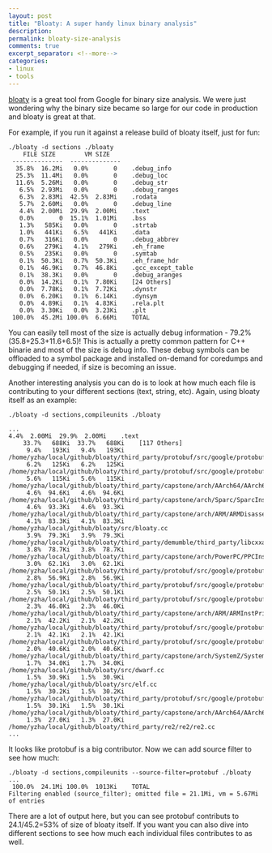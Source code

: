 ```yaml
---
layout: post
title: "Bloaty: A super handy linux binary analysis"
description: 
permalink: bloaty-size-analysis 
comments: true
excerpt_separator: <!--more-->
categories:
- linux
- tools
---
```


[bloaty](https://github.com/google/bloaty) is a great tool from Google for binary size analysis. We were just wondering why the binary size became so large for our code in production and bloaty is great at that.

For example, if you run it against a release build of bloaty itself, just for fun:

```
./bloaty -d sections ./bloaty
    FILE SIZE        VM SIZE
 --------------  --------------
  35.8%  16.2Mi   0.0%       0    .debug_info
  25.3%  11.4Mi   0.0%       0    .debug_loc
  11.6%  5.26Mi   0.0%       0    .debug_str
   6.5%  2.93Mi   0.0%       0    .debug_ranges
   6.3%  2.83Mi  42.5%  2.83Mi    .rodata
   5.7%  2.60Mi   0.0%       0    .debug_line
   4.4%  2.00Mi  29.9%  2.00Mi    .text
   0.0%       0  15.1%  1.01Mi    .bss
   1.3%   585Ki   0.0%       0    .strtab
   1.0%   441Ki   6.5%   441Ki    .data
   0.7%   316Ki   0.0%       0    .debug_abbrev
   0.6%   279Ki   4.1%   279Ki    .eh_frame
   0.5%   235Ki   0.0%       0    .symtab
   0.1%  50.3Ki   0.7%  50.3Ki    .eh_frame_hdr
   0.1%  46.9Ki   0.7%  46.8Ki    .gcc_except_table
   0.1%  38.3Ki   0.0%       0    .debug_aranges
   0.0%  14.2Ki   0.1%  7.80Ki    [24 Others]
   0.0%  7.78Ki   0.1%  7.72Ki    .dynstr
   0.0%  6.20Ki   0.1%  6.14Ki    .dynsym
   0.0%  4.89Ki   0.1%  4.83Ki    .rela.plt
   0.0%  3.30Ki   0.0%  3.23Ki    .plt
 100.0%  45.2Mi 100.0%  6.66Mi    TOTAL
```

You can easily tell most of the size is actually debug information - 79.2% (35.8+25.3+11.6+6.5)! This is actually a pretty common pattern for C++ binarie and most of the size is debug info. These debug symbols can be offloaded to a symbol package and installed on-demand for coredumps and debugging if needed, if size is becoming an issue.

Another interesting analysis you can do is to look at how much each file is contributing to your different sections (text, string, etc). Again, using bloaty itself as an example:

```
./bloaty -d sections,compileunits ./bloaty

...
4.4%  2.00Mi  29.9%  2.00Mi    .text
    33.7%   688Ki  33.7%   688Ki    [117 Others]
     9.4%   193Ki   9.4%   193Ki    /home/yzha/local/github/bloaty/third_party/protobuf/src/google/protobuf/descriptor.cc
     6.2%   125Ki   6.2%   125Ki    /home/yzha/local/github/bloaty/third_party/protobuf/src/google/protobuf/descriptor.pb.cc
     5.6%   115Ki   5.6%   115Ki    /home/yzha/local/github/bloaty/third_party/capstone/arch/AArch64/AArch64InstPrinter.c
     4.6%  94.6Ki   4.6%  94.6Ki    /home/yzha/local/github/bloaty/third_party/capstone/arch/Sparc/SparcInstPrinter.c
     4.6%  93.3Ki   4.6%  93.3Ki    /home/yzha/local/github/bloaty/third_party/capstone/arch/ARM/ARMDisassembler.c
     4.1%  83.3Ki   4.1%  83.3Ki    /home/yzha/local/github/bloaty/src/bloaty.cc
     3.9%  79.3Ki   3.9%  79.3Ki    /home/yzha/local/github/bloaty/third_party/demumble/third_party/libcxxabi/cxa_demangle.cpp
     3.8%  78.7Ki   3.8%  78.7Ki    /home/yzha/local/github/bloaty/third_party/capstone/arch/PowerPC/PPCInstPrinter.c
     3.0%  62.1Ki   3.0%  62.1Ki    /home/yzha/local/github/bloaty/third_party/protobuf/src/google/protobuf/text_format.cc
     2.8%  56.9Ki   2.8%  56.9Ki    /home/yzha/local/github/bloaty/third_party/protobuf/src/google/protobuf/generated_message_reflection.cc
     2.5%  50.1Ki   2.5%  50.1Ki    /home/yzha/local/github/bloaty/third_party/protobuf/src/google/protobuf/extension_set.cc
     2.3%  46.0Ki   2.3%  46.0Ki    /home/yzha/local/github/bloaty/third_party/capstone/arch/ARM/ARMInstPrinter.c
     2.1%  42.2Ki   2.1%  42.2Ki    /home/yzha/local/github/bloaty/third_party/protobuf/src/google/protobuf/map_field.cc
     2.1%  42.1Ki   2.1%  42.1Ki    /home/yzha/local/github/bloaty/third_party/protobuf/src/google/protobuf/wire_format.cc
     2.0%  40.6Ki   2.0%  40.6Ki    /home/yzha/local/github/bloaty/third_party/capstone/arch/SystemZ/SystemZDisassembler.c
     1.7%  34.0Ki   1.7%  34.0Ki    /home/yzha/local/github/bloaty/src/dwarf.cc
     1.5%  30.9Ki   1.5%  30.9Ki    /home/yzha/local/github/bloaty/src/elf.cc
     1.5%  30.2Ki   1.5%  30.2Ki    /home/yzha/local/github/bloaty/third_party/protobuf/src/google/protobuf/repeated_field.cc
     1.5%  30.1Ki   1.5%  30.1Ki    /home/yzha/local/github/bloaty/third_party/capstone/arch/AArch64/AArch64Disassembler.c
     1.3%  27.0Ki   1.3%  27.0Ki    /home/yzha/local/github/bloaty/third_party/re2/re2/re2.cc
...
```

It looks like protobuf is a big contributor. Now we can add source filter to see how much:

```
./bloaty -d sections,compileunits --source-filter=protobuf ./bloaty
...
 100.0%  24.1Mi 100.0%  1013Ki    TOTAL
Filtering enabled (source_filter); omitted file = 21.1Mi, vm = 5.67Mi of entries
```

There are a lot of output here, but you can see protobuf contributs to 24.1/45.2=53% of size of bloaty itself. If you want you can also dive into different sections to see how much each individual files contributes to as well.